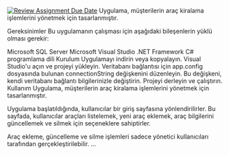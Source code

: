 [![Review Assignment Due Date](https://classroom.github.com/assets/deadline-readme-button-24ddc0f5d75046c5622901739e7c5dd533143b0c8e959d652212380cedb1ea36.svg)](https://classroom.github.com/a/QA5O9x4M)
Uygulama, müşterilerin araç kiralama işlemlerini yönetmek için tasarlanmıştır.

Gereksinimler
Bu uygulamanın çalışması için aşağıdaki bileşenlerin yüklü olması gerekir:

Microsoft SQL Server
Microsoft Visual Studio
.NET Framework
C# programlama dili
Kurulum
Uygulamayı indirin veya kopyalayın.
Visual Studio'u açın ve projeyi yükleyin.
Veritabanı bağlantısı için app.config dosyasında bulunan connectionString değişkenini düzenleyin. Bu değişkeni, kendi veritabanı bağlantı bilgilerinizle değiştirin.
Projeyi derleyin ve çalıştırın.
Kullanım
Uygulama, müşterilerin araç kiralama işlemlerini yönetmek için tasarlanmıştır.

Uygulama başlatıldığında, kullanıcılar bir giriş sayfasına yönlendirilirler. Bu sayfada, kullanıcılar araçları listelemek, yeni araç eklemek, araç bilgilerini güncellemek ve silmek için seçeneklere sahiptirler.

Araç ekleme, güncelleme ve silme işlemleri sadece yönetici kullanıcıları tarafından gerçekleştirilebilir.
...
